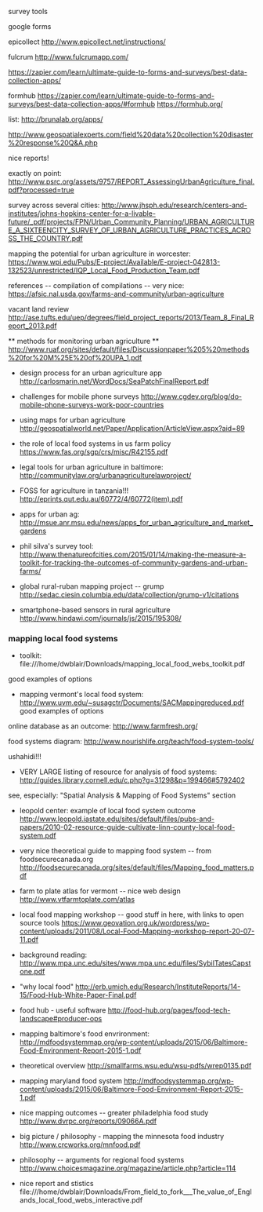 survey tools

google forms

epicollect
http://www.epicollect.net/instructions/

fulcrum
http://www.fulcrumapp.com/

https://zapier.com/learn/ultimate-guide-to-forms-and-surveys/best-data-collection-apps/

formhub
https://zapier.com/learn/ultimate-guide-to-forms-and-surveys/best-data-collection-apps/#formhub
https://formhub.org/

list:
http://brunalab.org/apps/

http://www.geospatialexperts.com/field%20data%20collection%20disaster%20response%20Q&A.php

nice reports!

exactly on point:
http://www.psrc.org/assets/9757/REPORT_AssessingUrbanAgriculture_final.pdf?processed=true

survey across several cities:
http://www.jhsph.edu/research/centers-and-institutes/johns-hopkins-center-for-a-livable-future/_pdf/projects/FPN/Urban_Community_Planning/URBAN_AGRICULTURE_A_SIXTEENCITY_SURVEY_OF_URBAN_AGRICULTURE_PRACTICES_ACROSS_THE_COUNTRY.pdf

mapping the potential for urban agriculture in worcester:
https://www.wpi.edu/Pubs/E-project/Available/E-project-042813-132523/unrestricted/IQP_Local_Food_Production_Team.pdf

references -- compilation of compilations -- very nice:
https://afsic.nal.usda.gov/farms-and-community/urban-agriculture

vacant land review
http://ase.tufts.edu/uep/degrees/field_project_reports/2013/Team_8_Final_Report_2013.pdf

** methods for monitoring urban agriculture **
http://www.ruaf.org/sites/default/files/Discussionpaper%205%20methods%20for%20M%25E%20of%20UPA_1.pdf


- design process for an urban agriculture app
http://carlosmarin.net/WordDocs/SeaPatchFinalReport.pdf

- challenges for mobile phone surveys
http://www.cgdev.org/blog/do-mobile-phone-surveys-work-poor-countries

- using maps for urban agriculture
http://geospatialworld.net/Paper/Application/ArticleView.aspx?aid=89

- the role of local food systems in us farm policy
https://www.fas.org/sgp/crs/misc/R42155.pdf

- legal tools for urban agriculture in baltimore:
http://communitylaw.org/urbanagriculturelawproject/

- FOSS for agriculture in tanzania!!! 
http://eprints.qut.edu.au/60772/4/60772(item).pdf

- apps for urban ag:
http://msue.anr.msu.edu/news/apps_for_urban_agriculture_and_market_gardens

- phil silva's survey tool:
http://www.thenatureofcities.com/2015/01/14/making-the-measure-a-toolkit-for-tracking-the-outcomes-of-community-gardens-and-urban-farms/

- global rural-ruban mapping project -- grump
http://sedac.ciesin.columbia.edu/data/collection/grump-v1/citations

- smartphone-based sensors in rural agriculture
http://www.hindawi.com/journals/js/2015/195308/

### mapping local food systems

- toolkit:
file:///home/dwblair/Downloads/mapping_local_food_webs_toolkit.pdf

good examples of options

- mapping vermont's local food system:
http://www.uvm.edu/~susagctr/Documents/SACMappingreduced.pdf
good examples of options

online database as an outcome:
http://www.farmfresh.org/

food systems diagram:
http://www.nourishlife.org/teach/food-system-tools/

ushahidi!!!

- VERY LARGE listing of resource for analysis of food systems:
http://guides.library.cornell.edu/c.php?g=31298&p=199466#5792402

see, especially: "Spatial Analysis & Mapping of Food Systems" section

- leopold center: example of local food system outcome
http://www.leopold.iastate.edu/sites/default/files/pubs-and-papers/2010-02-resource-guide-cultivate-linn-county-local-food-system.pdf

- very nice theoretical guide to mapping food system -- from foodsecurecanada.org
http://foodsecurecanada.org/sites/default/files/Mapping_food_matters.pdf

- farm to plate atlas for vermont -- nice web design
http://www.vtfarmtoplate.com/atlas

- local food mapping workshop -- good stuff in here, with links to open source tools
https://www.geovation.org.uk/wordpress/wp-content/uploads/2011/08/Local-Food-Mapping-workshop-report-20-07-11.pdf

- background reading:
http://www.mpa.unc.edu/sites/www.mpa.unc.edu/files/SybilTatesCapstone.pdf

- "why local food" 
http://erb.umich.edu/Research/InstituteReports/14-15/Food-Hub-White-Paper-Final.pdf

- food hub - useful software 
http://food-hub.org/pages/food-tech-landscape#producer-ops

- mapping baltimore's food envrironment:
http://mdfoodsystemmap.org/wp-content/uploads/2015/06/Baltimore-Food-Environment-Report-2015-1.pdf

- theoretical overview
http://smallfarms.wsu.edu/wsu-pdfs/wrep0135.pdf

- mapping maryland food system
http://mdfoodsystemmap.org/wp-content/uploads/2015/06/Baltimore-Food-Environment-Report-2015-1.pdf

- nice mapping outcomes -- greater philadelphia food study
http://www.dvrpc.org/reports/09066A.pdf

- big picture / philosophy - mapping the minnesota food industry
http://www.crcworks.org/mnfood.pdf

- philosophy -- arguments for regional food systems
http://www.choicesmagazine.org/magazine/article.php?article=114

- nice report and stistics
file:///home/dwblair/Downloads/From_field_to_fork___The_value_of_Englands_local_food_webs_interactive.pdf





